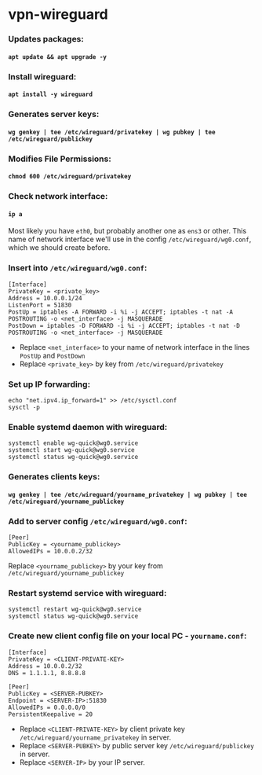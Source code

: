 # vpn-wireguard

### Updates packages:
#### `apt update && apt upgrade -y`

### Install wireguard:
#### `apt install -y wireguard`

### Generates server keys:
#### `wg genkey | tee /etc/wireguard/privatekey | wg pubkey | tee /etc/wireguard/publickey`

###  Modifies File Permissions:
#### `chmod 600 /etc/wireguard/privatekey`

### Check network interface:
#### `ip a`

Most likely you have `eth0`, but probably another one as `ens3` or other. This name of network interface we'll use in the config `/etc/wireguard/wg0.conf`, which we should create before.

### Insert into `/etc/wireguard/wg0.conf`:
```
[Interface]
PrivateKey = <private_key>
Address = 10.0.0.1/24
ListenPort = 51830
PostUp = iptables -A FORWARD -i %i -j ACCEPT; iptables -t nat -A POSTROUTING -o <net_interface> -j MASQUERADE
PostDown = iptables -D FORWARD -i %i -j ACCEPT; iptables -t nat -D POSTROUTING -o <net_interface> -j MASQUERADE
```

- Replace `<net_interface>` to your name of network interface in the lines `PostUp` and `PostDown`
- Replace `<private_key>` by key from `/etc/wireguard/privatekey`

### Set up IP forwarding:
```
echo "net.ipv4.ip_forward=1" >> /etc/sysctl.conf
sysctl -p
```

### Enable systemd daemon with wireguard:
```
systemctl enable wg-quick@wg0.service
systemctl start wg-quick@wg0.service
systemctl status wg-quick@wg0.service
```

### Generates clients keys:
#### `wg genkey | tee /etc/wireguard/yourname_privatekey | wg pubkey | tee /etc/wireguard/yourname_publickey`

### Add to server config `/etc/wireguard/wg0.conf`:
```
[Peer]
PublicKey = <yourname_publickey>
AllowedIPs = 10.0.0.2/32
```

Replace `<yourname_publickey>` by your key from `/etc/wireguard/yourname_publickey`

### Restart systemd service with wireguard:
```
systemctl restart wg-quick@wg0.service
systemctl status wg-quick@wg0.service
```

### Create new client config file on your local PC - `yourname.conf`:
```
[Interface]
PrivateKey = <CLIENT-PRIVATE-KEY>
Address = 10.0.0.2/32
DNS = 1.1.1.1, 8.8.8.8

[Peer]
PublicKey = <SERVER-PUBKEY>
Endpoint = <SERVER-IP>:51830
AllowedIPs = 0.0.0.0/0
PersistentKeepalive = 20
```

- Replace `<CLIENT-PRIVATE-KEY>` by client private key `/etc/wireguard/yourname_privatekey` in server.
- Replace `<SERVER-PUBKEY>` by public server key `/etc/wireguard/publickey` in server.
- Replace `<SERVER-IP>` by your IP server.
